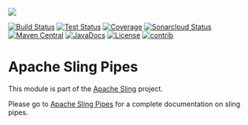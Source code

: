 [<img src="https://sling.apache.org/res/logos/sling.png"/>](https://sling.apache.org)

 [![Build Status](https://ci-builds.apache.org/job/Sling/job/modules/job/sling-org-apache-sling-pipes/job/master/badge/icon)](https://ci-builds.apache.org/job/Sling/job/modules/job/sling-org-apache-sling-pipes/job/master/) [![Test Status](https://img.shields.io/jenkins/tests.svg?jobUrl=https://ci-builds.apache.org/job/Sling/job/modules/job/sling-org-apache-sling-pipes/job/master/)](https://ci-builds.apache.org/job/Sling/job/modules/job/sling-org-apache-sling-pipes/job/master/test/?width=800&height=600) [![Coverage](https://sonarcloud.io/api/project_badges/measure?project=apache_sling-org-apache-sling-pipes&metric=coverage)](https://sonarcloud.io/dashboard?id=apache_sling-org-apache-sling-pipes) [![Sonarcloud Status](https://sonarcloud.io/api/project_badges/measure?project=apache_sling-org-apache-sling-pipes&metric=alert_status)](https://sonarcloud.io/dashboard?id=apache_sling-org-apache-sling-pipes) [![Maven Central](https://maven-badges.herokuapp.com/maven-central/org.apache.sling/org.apache.sling.pipes/badge.svg)](https://search.maven.org/#search%7Cga%7C1%7Cg%3A%22org.apache.sling%22%20a%3A%22org.apache.sling.pipes%22) [![JavaDocs](https://www.javadoc.io/badge/org.apache.sling/org.apache.sling.pipes.svg)](https://www.javadoc.io/doc/org.apache.sling/org.apache.sling.pipes) [![License](https://img.shields.io/badge/License-Apache%202.0-blue.svg)](https://www.apache.org/licenses/LICENSE-2.0)&#32;[![contrib](https://sling.apache.org/badges/status-contrib.svg)](https://github.com/apache/sling-aggregator/blob/master/docs/status/contrib.md)

# Apache Sling Pipes

This module is part of the [Apache Sling](https://sling.apache.org) project.

Please go to [Apache Sling Pipes](https://sling.apache.org/documentation/bundles/sling-pipes.html) for a complete documentation on sling pipes.
